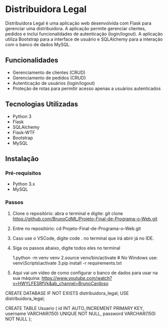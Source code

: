 
# Distribuidora Legal

Distribuidora Legal é uma aplicação web desenvolvida com Flask para gerenciar uma distribuidora. A aplicação permite gerenciar clientes, pedidos e inclui funcionalidades de autenticação (login/logout). A aplicação utiliza Bootstrap para a interface de usuário e SQLAlchemy para a interação com o banco de dados MySQL.

## Funcionalidades

- Gerenciamento de clientes (CRUD)
- Gerenciamento de pedidos (CRUD)
- Autenticação de usuários (login/logout)
- Proteção de rotas para permitir acesso apenas a usuários autenticados

## Tecnologias Utilizadas

- Python 3
- Flask
- SQLAlchemy
- Flask-WTF
- Bootstrap
- MySQL


## Instalação

### Pré-requisitos

- Python 3.x
- MySQL

### Passos

1. Clone o repositório:
abra o terminal e digite:
git clone https://github.com/BrunoCdML/Projeto-Final-de-Programa-o-Web.git

2. Entre no repositório:
cd Projeto-Final-de-Programa-o-Web.git

3. Caso use o VSCode, digite code . no terminal que irá abrir já no IDE.

4. Siga os passos abaixo, digite todos eles no terminal

    1.python -m venv venv
    2.source venv/bin/activate  # No Windows use: venv\\Scripts\\activate
    3.pip install -r requirements.txt
   
5. Aqui vai um vídeo de como configurar o banco de dados para usar na sua máquina:
   https://www.youtube.com/watch?v=HWYLFESRfVk&ab_channel=BrunoCardoso

CREATE DATABASE IF NOT EXISTS distribuidora_legal;
USE distribuidora_legal;

CREATE TABLE Usuario (
    id INT AUTO_INCREMENT PRIMARY KEY,
    username VARCHAR(150) UNIQUE NOT NULL,
    password VARCHAR(150) NOT NULL
);



